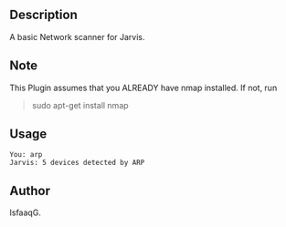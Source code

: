 <!---
IMPORTANT
=========
This README.md is displayed in the WebStore as well as within Jarvis app
Please do not change the structure of this file
Fill-in Description, Usage & Author sections
Make sure to rename the [en] folder into the language code your plugin is written in (ex: fr, es, de, it...)
For multi-language plugin:
- clone the language directory and translate commands/functions.sh
- optionally write the Description / Usage sections in several languages
-->
## Description
A basic Network scanner for Jarvis.

## Note
This Plugin assumes that you ALREADY have nmap installed.
If not, run
> sudo apt-get install nmap

## Usage
```
You: arp
Jarvis: 5 devices detected by ARP
```

## Author
IsfaaqG.
